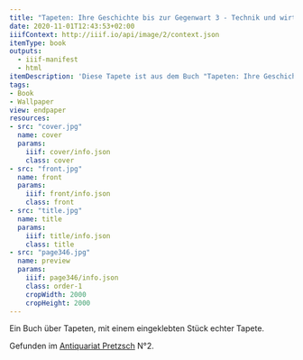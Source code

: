 ```yaml
---
title: "Tapeten: Ihre Geschichte bis zur Gegenwart 3 - Technik und wirtschaftliche Bedeutung"
date: 2020-11-01T12:43:53+02:00
iiifContext: http://iiif.io/api/image/2/context.json
itemType: book
outputs:
  - iiif-manifest
  - html
itemDescription: 'Diese Tapete ist aus dem Buch "Tapeten: Ihre Geschichte bis zur Gegenwart 3 - Technik und wirtschaftliche Bedeutung" von Heinrich Olligs, erschienen 1969 bei Klinkhardt & Biermann, Braunschweig. <a class="worldcat" href="http://www.worldcat.org/oclc/73890319">&nbsp;</a>'
tags:
- Book
- Wallpaper
view: endpaper
resources:
- src: "cover.jpg"
  name: cover
  params:
    iiif: cover/info.json
    class: cover
- src: "front.jpg"
  name: front
  params:
    iiif: front/info.json
    class: front
- src: "title.jpg"
  name: title
  params:
    iiif: title/info.json
    class: title
- src: "page346.jpg"
  name: preview
  params:
    iiif: page346/info.json
    class: order-1
    cropWidth: 2000
    cropHeight: 2000
---
```


Ein Buch über Tapeten, mit einem eingeklebten Stück echter Tapete.<!--more-->
<div class="source">
Gefunden im <a target="_blank" href="https://antiquariat-pretzsch.de/">Antiquariat Pretzsch</a> N°2.
</div>
